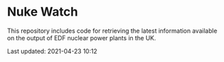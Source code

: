# Nuke Watch

This repository includes code for retrieving the latest information available on the output of EDF nuclear power plants in the UK.

Last updated: 2021-04-23 10:12